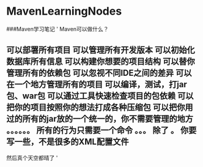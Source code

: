 # MavenLearningNodes
###Maven学习笔记
'
Maven可以做什么？

可以部署所有项目
可以管理所有开发版本
可以初始化数据库所有信息
可以构建你想要的项目结构
可以替你管理所有的依赖包
可以忽视不同IDE之间的差异
可以在一个地方管理所有的项目
可以编译，测试，打jar包、war包
可以通过工具快速检查项目的包依赖
可以把你的项目按照你的想法打成各种压缩包
可以把你用过的所有的jar放的一个统一的，你不需要管理的地方
。。。。。。
所有的行为只需要一个命令
。。。
除了
。
你要写一些，不是很多的XML配置文件
---
然后真个天空都晴了
'
